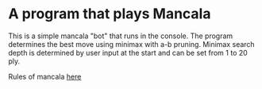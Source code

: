 # A program that plays Mancala

This is a simple mancala "bot" that runs in the console. The program determines the best move using minimax with a-b pruning. Minimax search depth is determined by user input at the start and can be set from 1 to 20 ply.

Rules of mancala [here](https://www.scholastic.com/content/dam/teachers/blogs/alycia-zimmerman/migrated-files/mancala_rules.pdf)
